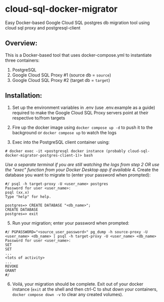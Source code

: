 # cloud-sql-docker-migrator
Easy Docker-based Google Cloud SQL postgres db migration tool using cloud sql proxy and postgresql-client

## Overview:
This is a Docker-based tool that uses docker-compose.yml to instantiate three containers:

1. PostgreSQL
2. Google Cloud SQL Proxy #1 (source db = `source`)
3. Google Cloud SQL Proxy #2 (target db = `target`)

## Installation:
1. Set up the environment variables in .env (use .env.example as a guide) required to make the Google Cloud SQL Proxy servers point at their respective to/from targets

2. Fire up the docker image using `docker compose up -d` to push it to the background or `docker compose up` to watch the logs

3. Exec into the PostgreSQL client container using: 
```
# docker exec -it <postgresql docker instance (probably cloud-sql-docker-migrator-postgres-client-1)> bash
``` 

_Use a separate terminal if you are still watching the logs from step 2 OR use the "exec" function from your Docker Desktop app if available_
4. Create the database you want to migrate to (enter your password when prompted): 
```
#/ psql -h target-proxy -U <user_name> postgres
Password for user <user_name>: 
psql (xx.x)
Type "help" for help.

postgres=> CREATE DATABASE "<db_name>";
CREATE DATABASE
postgres=> exit
```
5. Run your migration; enter your password when prompted: 
```
#/ PGPASSWORD="<source_user_password>" pg_dump -h source-proxy -U <user_name> <db_name> | psql -h target-proxy -U <user_name> <db_name>
Password for user <user_name>: 
SET
SET
...
<lots of activity>
...
REVOKE
GRANT
#/ 
```
6. Voilá, your migration should be complete. Exit out of your docker instance (`exit` at the shell and then ctrl-C to shut down your containers, `docker compose down -v` to clear any created volumes).